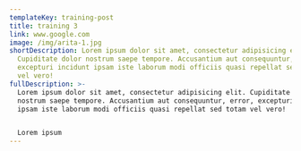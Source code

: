 ```yaml
---
templateKey: training-post
title: training 3
link: www.google.com
image: /img/arita-1.jpg
shortDescription: Lorem ipsum dolor sit amet, consectetur adipisicing elit.
  Cupiditate dolor nostrum saepe tempore. Accusantium aut consequuntur, error,
  excepturi incidunt ipsam iste laborum modi officiis quasi repellat sed totam
  vel vero!
fullDescription: >-
  Lorem ipsum dolor sit amet, consectetur adipisicing elit. Cupiditate dolor
  nostrum saepe tempore. Accusantium aut consequuntur, error, excepturi incidunt
  ipsam iste laborum modi officiis quasi repellat sed totam vel vero!


  Lorem ipsum
---
```

